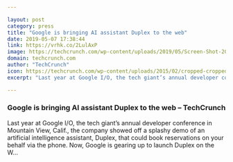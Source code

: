 ```yaml
---

layout: post
category: press
title: "Google is bringing AI assistant Duplex to the web"
date: 2019-05-07 17:38:44
link: https://vrhk.co/2LulAxP
image: https://techcrunch.com/wp-content/uploads/2019/05/Screen-Shot-2019-05-07-at-10.23.51-AM.png?w=764
domain: techcrunch.com
author: "TechCrunch"
icon: https://techcrunch.com/wp-content/uploads/2015/02/cropped-cropped-favicon-gradient.png?w=180
excerpt: "Last year at Google I/O, the tech giant’s annual developer conference in Mountain View, Calif., the company showed off a splashy demo of an artificial intelligence assistant, Duplex, that could book reservations on your behalf via the phone. Now, Google is gearing up to launch Duplex on the W…"

---
```


### Google is bringing AI assistant Duplex to the web – TechCrunch

Last year at Google I/O, the tech giant’s annual developer conference in Mountain View, Calif., the company showed off a splashy demo of an artificial intelligence assistant, Duplex, that could book reservations on your behalf via the phone. Now, Google is gearing up to launch Duplex on the W…